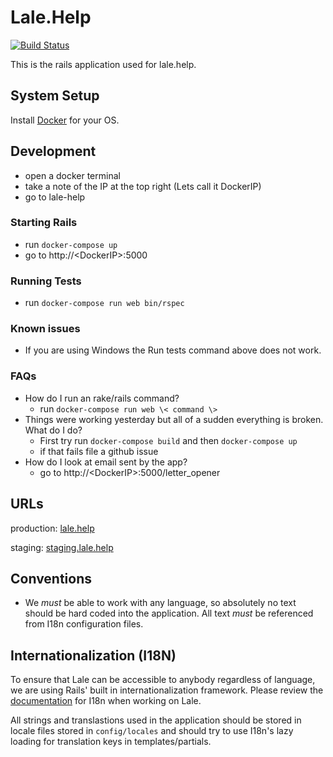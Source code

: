 # Lale.Help

[![Build Status](https://travis-ci.org/lale-help/lale-help.svg?branch=master)](https://travis-ci.org/lale-help/lale-help)

This is the rails application used for lale.help.

## System Setup
Install [Docker](http://www.docker.com/) for your OS.

## Development
  * open a docker terminal
  * take a note of the IP at the top right (Lets call it DockerIP)
  * go to lale-help

### Starting Rails
  * run `docker-compose up`
  * go to http://\<DockerIP\>:5000

### Running Tests
  * run `docker-compose run web bin/rspec`

### Known issues
  * If you are using Windows the Run tests command above does not work.

### FAQs
  * How do I run an rake/rails command?
    * run `docker-compose run web \< command \>`
  * Things were working yesterday but all of a sudden everything is broken. What do I do?
    * First try run `docker-compose build` and then `docker-compose up`
    * if that fails file a github issue
  * How do I look at email sent by the app?
    * go to http://\<DockerIP\>:5000/letter_opener

## URLs

  production: [lale.help](https://lale.help)

  staging: [staging.lale.help](https://staging.lale.help)

## Conventions

- We *must* be able to work with any language, so absolutely no text should be hard coded into the application. All text *must* be
referenced from I18n configuration files.



## Internationalization (I18N)

To ensure that Lale can be accessible to anybody regardless of language, we are using Rails' built in
internationalization framework. Please review the [documentation](http://guides.rubyonrails.org/i18n.html) for I18n
when working on Lale.

All strings and translastions used in the application should be stored in locale files stored in `config/locales` and should
try to use I18n's lazy loading for translation keys in templates/partials.
